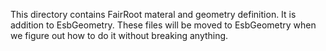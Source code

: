 This directory contains FairRoot materal and geometry definition. It is addition to EsbGeometry. These files will be moved to EsbGeometry when we figure out how to do it without breaking anything.
